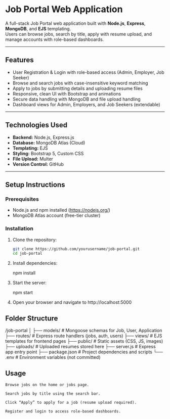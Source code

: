 # Job Portal Web Application

A full-stack Job Portal web application built with **Node.js**, **Express**, **MongoDB**, and **EJS** templating.  
Users can browse jobs, search by title, apply with resume upload, and manage accounts with role-based dashboards.

---

## Features

- User Registration & Login with role-based access (Admin, Employer, Job Seeker)  
- Browse and search jobs with case-insensitive keyword matching  
- Apply to jobs by submitting details and uploading resume files  
- Responsive, clean UI with Bootstrap and animations 
- Secure data handling with MongoDB and file upload handling  
- Dashboard views for Admin, Employers, and Job Seekers (extendable)  

---

## Technologies Used

- **Backend:** Node.js, Express.js  
- **Database:** MongoDB Atlas (Cloud)  
- **Templating:** EJS  
- **Styling:** Bootstrap 5, Custom CSS  
- **File Upload:** Multer  
- **Version Control:** GitHub  

---

## Setup Instructions

### Prerequisites

- Node.js and npm installed (https://nodejs.org/)  
- MongoDB Atlas account (free-tier cluster)  

### Installation

1. Clone the repository:
   ```bash
   git clone https://github.com/yourusername/job-portal.git
   cd job-portal

2. Install dependencies:

   npm install

3. Start the server:

    npm start

4. Open your browser and navigate to http://localhost:5000


## Folder Structure

/job-portal
│
├── models/            # Mongoose schemas for Job, User, Application
├── routes/            # Express route handlers (jobs, auth, users)
├── views/             # EJS templates for frontend pages
├── public/            # Static assets (CSS, JS, images)
├── uploads/           # Uploaded resumes stored here
├── server.js          # Express app entry point
├── package.json       # Project dependencies and scripts
└── .env               # Environment variables (not committed)

## Usage

    Browse jobs on the home or jobs page.

    Search jobs by title using the search bar.

    Click “Apply” to apply for a job (resume upload required).

    Register and login to access role-based dashboards.